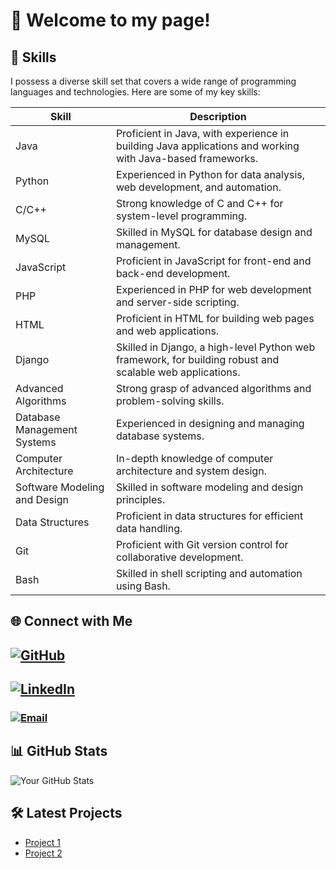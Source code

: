 # 👋 Welcome to my page!


## 💼 Skills

I possess a diverse skill set that covers a wide range of programming languages and technologies. Here are some of my key skills:

| Skill                        | Description                                                    |
|------------------------------|----------------------------------------------------------------|
| Java                         | Proficient in Java, with experience in building Java applications and working with Java-based frameworks. |
| Python                       | Experienced in Python for data analysis, web development, and automation. |
| C/C++                        | Strong knowledge of C and C++ for system-level programming. |
| MySQL                        | Skilled in MySQL for database design and management. |
| JavaScript                    | Proficient in JavaScript for front-end and back-end development. |
| PHP                          | Experienced in PHP for web development and server-side scripting. |
| HTML                         | Proficient in HTML for building web pages and web applications. |
| Django                       | Skilled in Django, a high-level Python web framework, for building robust and scalable web applications. |
| Advanced Algorithms           | Strong grasp of advanced algorithms and problem-solving skills. |
| Database Management Systems   | Experienced in designing and managing database systems. |
| Computer Architecture         | In-depth knowledge of computer architecture and system design. |
| Software Modeling and Design  | Skilled in software modeling and design principles. |
| Data Structures               | Proficient in data structures for efficient data handling. |
| Git                          | Proficient with Git version control for collaborative development. |
| Bash                         | Skilled in shell scripting and automation using Bash. |

## 🌐 Connect with Me
## [![GitHub](https://img.shields.io/badge/GitHub-kjahaj-blue)](https://github.com/kjahaj)  
## [![LinkedIn](https://img.shields.io/badge/LinkedIn-KleiJahaj-red)](https://www.linkedin.com/in/klei-jahaj-17a387234/?originalSubdomain=al)  
### [![Email](https://img.shields.io/badge/Email-purple)](mailto:kleijahaj@proton.me)


## 📊 GitHub Stats
![Your GitHub Stats](https://github-readme-stats.vercel.app/api?username=kjahaj&show_icons=true&count_private=true)

## 🛠️ Latest Projects
* [Project 1](https://github.com/kjahaj/SnakeAI)
* [Project 2](https://github.com/kjahaj/Start-Up-Game)
